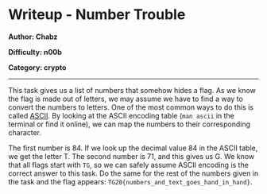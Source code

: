 # Writeup - Number Trouble
**Author: Chabz**

**Difficulty: n00b**

**Category: crypto**
___
This task gives us a list of numbers that somehow hides a flag.
As we know the flag is made out of letters, we may assume we
have to find a way to convert the numbers to letters. One of
the most common ways to do this is called [ASCII](https://en.wikipedia.org/wiki/ASCII).
By looking at the ASCII encoding table (`man ascii` in the terminal
or find it online), we can map the numbers to their corresponding
character.

The first number is 84. If we look up the decimal value 84 
in the ASCII table, we get the letter T. The second number 
is 71, and this gives us G. We know that all flags start 
with `TG`, so we can safely assume ASCII encoding is the
correct answer to this task. Do the same for the rest of the
numbers given in the task and the flag appears: 
`TG20{numbers_and_text_goes_hand_in_hand}`.
